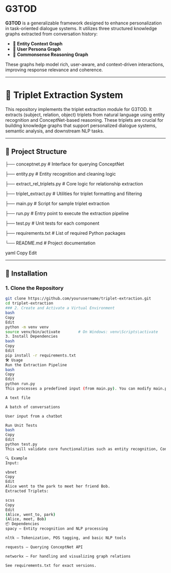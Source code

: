 # G3TOD

**G3TOD** is a generalizable framework designed to enhance personalization in task-oriented dialogue systems. It utilizes three structured knowledge graphs extracted from conversation history:

- 🧾 **Entity Context Graph**  
- 👤 **User Persona Graph**  
- 🧠 **Commonsense Reasoning Graph**

These graphs help model rich, user-aware, and context-driven interactions, improving response relevance and coherence.

---

# 🧠 Triplet Extraction System

This repository implements the triplet extraction module for G3TOD. It extracts (subject, relation, object) triplets from natural language using entity recognition and ConceptNet-based reasoning. These triplets are crucial for building knowledge graphs that support personalized dialogue systems, semantic analysis, and downstream NLP tasks.

---

## 📁 Project Structure

├── conceptnet.py # Interface for querying ConceptNet

├── entity.py # Entity recognition and cleaning logic

├── extract_rel_triplets.py # Core logic for relationship extraction

├── triplet_extract.py # Utilities for triplet formatting and filtering

├── main.py # Script for sample triplet extraction

├── run.py # Entry point to execute the extraction pipeline

├── test.py # Unit tests for each component

├── requirements.txt # List of required Python packages

└── README.md # Project documentation

yaml
Copy
Edit

---

## 🚀 Installation

### 1. Clone the Repository

```bash
git clone https://github.com/yourusername/triplet-extraction.git
cd triplet-extraction
### 2. Create and Activate a Virtual Environment
bash
Copy
Edit
python -m venv venv
source venv/bin/activate        # On Windows: venv\Scripts\activate
3. Install Dependencies
bash
Copy
Edit
pip install -r requirements.txt
🛠️ Usage
Run the Extraction Pipeline
bash
Copy
Edit
python run.py
This processes a predefined input (from main.py). You can modify main.py to process:

A text file

A batch of conversations

User input from a chatbot

Run Unit Tests
bash
Copy
Edit
python test.py
This will validate core functionalities such as entity recognition, ConceptNet query interface, and triplet extraction accuracy.

🔍 Example
Input:

vbnet
Copy
Edit
Alice went to the park to meet her friend Bob.
Extracted Triplets:

scss
Copy
Edit
(Alice, went_to, park)
(Alice, meet, Bob)
📦 Dependencies
spacy – Entity recognition and NLP processing

nltk – Tokenization, POS tagging, and basic NLP tools

requests – Querying ConceptNet API

networkx – For handling and visualizing graph relations

See requirements.txt for exact versions.
